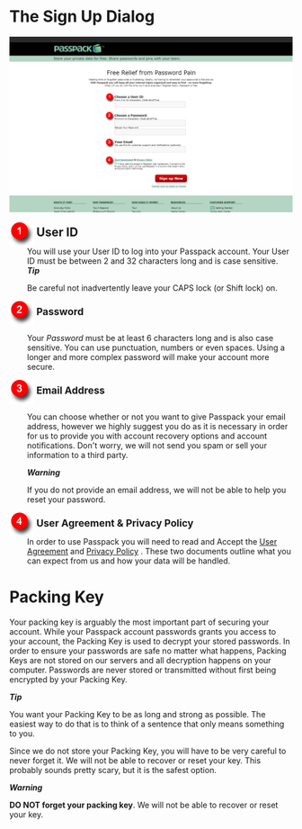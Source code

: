 # The Sign Up Dialog
![](/assets/login-dialog.png)

<!--- Start User ID --->
<div>
<img style="vertical-align:middle" src="/assets/Step 1.png">
<span style="margin-top: 1.275em; margin-bottom: .85em; font-weight: 700; font-size: 1.5em;">User ID</span>
</div>
<div style="margin-left: 2.25em; margin-bottom: 1em;">
You will use your User ID to log into your Passpack account.
Your User ID must be between 2 and 32 characters long and is case sensitive.
<div class="alert alert-tip hints-alert">
<div class="hints-icon"><i class="fa fa-lg fa-lightbulb-o"> <strong>Tip</strong></i></div>
<div class="hints-container">
<p>Be careful not inadvertently leave your CAPS lock (or Shift lock) on.</p>
</div>
</div>
</div>
<!--- End User ID --->

<div>
<img style="vertical-align:middle" src="/assets/Step 2.png">
<span style="margin-top: 1.275em; margin-bottom: .85em; font-weight: 700; font-size: 1.25em;">Password</span>
</div>

<div style="margin-left: 2.25em; margin-bottom: 1em;">

Your _Password_ must be at least 6 characters long and is also case sensitive. You can use punctuation, numbers or even spaces. Using a longer and more complex password will make your account more secure.
</div>


<div>
<img style="vertical-align:middle" src="/assets/Step 3.png">
<span style="margin-top: 1.275em; margin-bottom: .85em; font-weight: 700; font-size: 1.25em;">Email Address</span>
</div>

<div style="margin-left: 2.25em; margin-bottom: 1em;">


You can choose whether or not you want to give Passpack your email address, however we highly suggest you do as it is necessary in order for us to provide you with account recovery options and account notifications. Don't worry, we will not send you spam or sell your information to a third party.
<div class="alert alert-warning hints-alert">
<div class="hints-icon"><i class="fa fa-lg fa-warning"> <strong>Warning</strong></i></div>
<div class="hints-container">
<p>If you do not provide an email address, we will not be able to help you reset your password.</p>
</div>
</div>
</div>


<div>
<img style="vertical-align:middle" src="/assets/Step 4.png">
<span style="margin-top: 1.275em; margin-bottom: .85em; font-weight: 700; font-size: 1.25em;">User Agreement & Privacy Policy</span>
</div>

<div style="margin-left: 2.25em; margin-bottom: 1em;">
In order to use Passpack you will need to read and Accept the <a href="https://www.passpack.com/en/legal/ua.php">User Agreement</a> and <a href="https://www.passpack.com/privacy/">Privacy Policy</a>
. These two documents outline what you can expect from us and how your data will be handled.
</div>
</div>

# Packing Key

Your packing key is arguably the most important part of securing your account. While your Passpack account passwords grants you access to your account, the Packing Key is used to decrypt your stored passwords. In order to ensure your passwords are safe no matter what happens, Packing Keys are not stored on our servers and all decryption happens on your computer. Passwords are never stored or transmitted without first being encrypted by your Packing Key.

<div class="alert alert-tip hints-alert">
<div class="hints-icon"><i class="fa fa-lg fa-lightbulb-o"> <strong>Tip</strong></i></div>
<div class="hints-container">
<p>You want your Packing Key to be as long and strong as possible. The easiest way to do that is to think of a sentence that only means something to you. </p>
</div>
</div>

Since we do not store your Packing Key, you will have to be very careful to never forget it. We will not be able to recover or reset your key. This probably sounds pretty scary, but it is the safest option.

<div class="alert alert-danger hints-alert">
<div class="hints-icon"><i class="fa fa-lg fa-warning"> <strong>Warning</strong></i></div>
<div class="hints-container">
<p><strong>DO NOT forget your packing key</strong>. We will not be able to recover or reset your key.</p>
</div>
</div>
